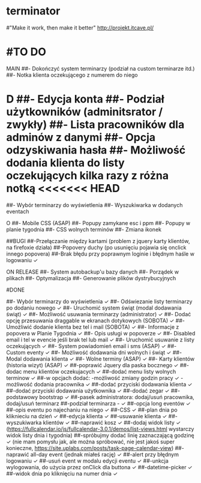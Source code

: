 # terminator
#"Make it work, then make it better"
http://projekt.itcave.pl/

#TO DO
==============================
MAIN
##- Dokończyć system terminarzy (podział na custom terminarze itd.)
##- Notka klienta oczekującego z numerem do niego

D
##- Edycja konta
##- Podział użytkowników (adminitsrator / zwykły)
##- Lista pracowników dla adminów z danymi
##- Opcja odzyskiwania hasła
##- Możliwość dodania klienta do listy oczekujących kilka razy z różna notką
<<<<<<< HEAD
=======
##- Wybór terminarzy do wyświetlenia
##- Wyszukiwarka w dodanych eventach

O
##- Mobile CSS (ASAP)
##- Popupy zamykane esc i ppm
##- Popupy w planie tygodnia
##- CSS wolnych terminów
##- Zmiana ikonek

##BUGI
##-Przełączanie między kartami (problem z jquery karty klientów, na firefoxie działa)
##-Popovery duchy (po usunięciu pojawia się onclick innego popovera)
##-Brak błędu przy poprawnym loginie i błędnym haśle w logowaniu ✓

ON RELEASE
##- System autobackup'u bazy danych
##- Porządek w plikach
##- Optymalizacja
##- Generowanie plików dystrybucyjnych

#DONE

##- Wybór terminarzy do wyświetlenia ✓
##- Odświezanie listy terminarzy po dodaniu nowego ✓
##- Uruchomić system świąt (modal dodawania świąt) ✓
##- Możliwość usuwania terminarzy (administrator) ✓
##- Dodać opcję przesuwania draggable w ekranach dotykowych (SOBOTA) ✓
##- Umożliwić dodanie klienta bez tel i mail (SOBOTA) ✓
##- Informacje z popovera w Planie Tygodnia ✓
##- Opis usługi w popoverze ✓
##- Disabled email i tel w evencie jeśli brak tel lub mail ✓
##- Uruchomić usuwanie z listy oczekujących ✓
##- System powiadomień email i sms (ASAP) ✓
##- Custom eventy ✓
##- Możliwość dodawania dni wolnych i świąt ✓
##- Modal dodawania klienta ✓
##- Wolne terminy (ASAP) ✓
##- Karty klientów (historia wizyt) (ASAP) ✓
##-poprawić Jquery dla paska bocznego ✓
##-dodac menu klientów oczekujacych ✓
##-dodać menu listy wolnych terminow ✓
##-w opcjach dodać:
-możliwość zmiany godzin pracy ✓
-możliwość dodania pracownika ✓
##-dodać przyciski dodawania klienta ✓
##-dodać przyciski dodawania użytkownika ✓
##-dodać zegar ✓
##-podstawowy bootstrap ✓
##-pasek administratora: dodaj/usuń pracownika, dodaj/usuń terminarz
##-podział terminarza - ✓
##-opcja long eventów ✓
##-opis eventu po najechaniu na niego ✓
##-CSS ✓
##-plan dnia po kliknieciu na dzień ✓
##-edycja klienta ✓
##-usuwanie klienta ✓
##-wyszukiwarka klientów ✓
##-naprawić kosz ✓
##-dodaj widok listy ✓
(https://fullcalendar.io/js/fullcalendar-3.0.1/demos/list-views.html wystarczy widok listy dnia i tygodnia)
##-spróbujmy dodać linię zaznaczającą godzinę ✓
(nie mam pomysłu jak, ale można spróbować, nie jest jakoś super konieczne, https://site.uplabs.com/posts/task-page-calendar-view)
##-naprawić all-day event (jednak miałeś rację) ✓
##-alert przy błędnym logowaniu ✓
##-usuń event w modalu edycji eventu ✓
##-unkcja wylogowania, do użycia przez onClick dla buttona ✓
##-datetime-picker ✓
##-widok dnia po kliknięciu na numer dnia ✓
